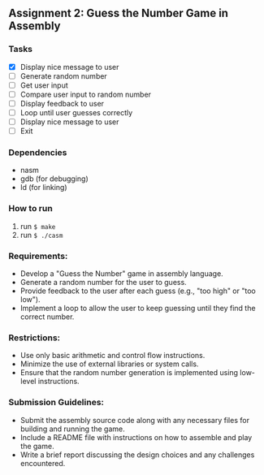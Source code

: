## Assignment 2: Guess the Number Game in Assembly
### Tasks

- [x] Display nice message to user
- [ ] Generate random number
- [ ] Get user input
- [ ] Compare user input to random number
- [ ] Display feedback to user
- [ ] Loop until user guesses correctly
- [ ] Display nice message to user
- [ ] Exit

### Dependencies

* nasm
* gdb (for debugging)
* ld (for linking)

### How to run
1. run `$ make`
3. run `$ ./casm`
   
### Requirements:

* Develop a "Guess the Number" game in assembly language.
* Generate a random number for the user to guess.
* Provide feedback to the user after each guess (e.g., "too high" or "too low").
* Implement a loop to allow the user to keep guessing until they find the correct number.

### Restrictions:

* Use only basic arithmetic and control flow instructions.
* Minimize the use of external libraries or system calls.
* Ensure that the random number generation is implemented using low-level instructions.

### Submission Guidelines:

* Submit the assembly source code along with any necessary files for building and running the game.
* Include a README file with instructions on how to assemble and play the game.
* Write a brief report discussing the design choices and any challenges encountered.
